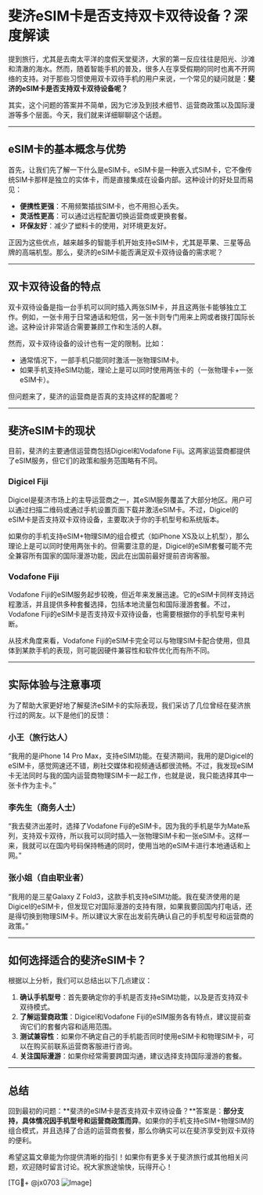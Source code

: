 # 斐济eSIM卡是否支持双卡双待设备？深度解读

提到旅行，尤其是去南太平洋的度假天堂斐济，大家的第一反应往往是阳光、沙滩和清澈的海水。然而，随着智能手机的普及，很多人在享受假期的同时也离不开网络的支持。对于那些习惯使用双卡双待手机的用户来说，一个常见的疑问就是：**斐济的eSIM卡是否支持双卡双待设备呢？**

其实，这个问题的答案并不简单，因为它涉及到技术细节、运营商政策以及国际漫游等多个层面。今天，我们就来详细聊聊这个话题。

---

## eSIM卡的基本概念与优势

首先，让我们先了解一下什么是eSIM卡。eSIM卡是一种嵌入式SIM卡，它不像传统SIM卡那样是独立的实体卡，而是直接集成在设备内部。这种设计的好处显而易见：

- **便携性更强**：不用频繁插拔SIM卡，也不用担心丢失。
- **灵活性更高**：可以通过远程配置切换运营商或更换套餐。
- **环保友好**：减少了塑料卡的使用，对环境更友好。

正因为这些优点，越来越多的智能手机开始支持eSIM卡，尤其是苹果、三星等品牌的高端机型。那么，斐济的eSIM卡能否满足双卡双待设备的需求呢？

---

## 双卡双待设备的特点

双卡双待设备是指一台手机可以同时插入两张SIM卡，并且这两张卡能够独立工作。例如，一张卡用于日常通话和短信，另一张卡则专门用来上网或者拨打国际长途。这种设计非常适合需要兼顾工作和生活的人群。

然而，双卡双待设备的设计也有一定的限制。比如：

- 通常情况下，一部手机只能同时激活一张物理SIM卡。
- 如果手机支持eSIM功能，理论上是可以同时使用两张卡的（一张物理卡+一张eSIM卡）。
  
但问题来了，斐济的运营商是否真的支持这样的配置呢？

---

## 斐济eSIM卡的现状

目前，斐济的主要通信运营商包括Digicel和Vodafone Fiji。这两家运营商都提供了eSIM服务，但它们的政策和服务范围略有不同。

### Digicel Fiji
Digicel是斐济市场上的主导运营商之一，其eSIM服务覆盖了大部分地区。用户可以通过扫描二维码或通过手机设置页面下载并激活eSIM卡。不过，Digicel的eSIM卡是否支持双卡双待设备，主要取决于你的手机型号和系统版本。

如果你的手机支持eSIM+物理SIM的组合模式（如iPhone XS及以上机型），那么理论上是可以同时使用两张卡的。但需要注意的是，Digicel的eSIM套餐可能不完全兼容所有国家的国际漫游功能，因此在出国前最好提前咨询客服。

### Vodafone Fiji
Vodafone Fiji的eSIM服务起步较晚，但近年来发展迅速。它的eSIM卡同样支持远程激活，并且提供多种套餐选择，包括本地流量包和国际漫游套餐。不过，Vodafone Fiji的eSIM卡是否支持双卡双待设备，也需要根据你的手机型号来判断。

从技术角度来看，Vodafone Fiji的eSIM卡完全可以与物理SIM卡配合使用，但具体到某款手机的表现，则可能因硬件兼容性和软件优化而有所不同。

---

## 实际体验与注意事项

为了帮助大家更好地了解斐济eSIM卡的实际表现，我们采访了几位曾经在斐济旅行过的网友。以下是他们的反馈：

### 小王（旅行达人）
“我用的是iPhone 14 Pro Max，支持eSIM功能。在斐济期间，我用的是Digicel的eSIM卡，感觉网速还不错，刷社交媒体和视频通话都很流畅。不过，我发现eSIM卡无法同时与我的国内运营商物理SIM卡一起工作，也就是说，我只能选择其中一张卡作为主卡。”

### 李先生（商务人士）
“我去斐济出差时，选择了Vodafone Fiji的eSIM卡。因为我的手机是华为Mate系列，支持双卡双待，所以我可以同时插入一张物理SIM卡和一张eSIM卡。这样一来，我就可以在国内号码保持畅通的同时，使用当地的eSIM卡进行本地通话和上网。”

### 张小姐（自由职业者）
“我用的是三星Galaxy Z Fold3，这款手机支持eSIM功能。我在斐济使用的是Digicel的eSIM卡，但发现它对国际漫游的支持有限，如果我要回国内打电话，还是得切换到物理SIM卡。所以建议大家在出发前先确认自己的手机型号和运营商的政策。”

---

## 如何选择适合的斐济eSIM卡？

根据以上分析，我们可以总结出以下几点建议：

1. **确认手机型号**：首先要确定你的手机是否支持eSIM功能，以及是否支持双卡双待模式。
2. **了解运营商政策**：Digicel和Vodafone Fiji的eSIM服务各有特点，建议提前查询它们的套餐内容和适用范围。
3. **测试兼容性**：如果你不确定自己的手机能否同时使用eSIM卡和物理SIM卡，可以在购买前联系运营商客服进行咨询。
4. **关注国际漫游**：如果你经常需要跨国沟通，建议选择支持国际漫游的套餐。

---

## 总结

回到最初的问题：**斐济的eSIM卡是否支持双卡双待设备？**答案是：**部分支持，具体情况因手机型号和运营商政策而异**。如果你的手机支持eSIM+物理SIM的组合模式，并且选择了合适的运营商套餐，那么你确实可以在斐济享受到双卡双待的便利。

希望这篇文章能为你提供清晰的指引！如果你有更多关于斐济旅行或其他相关问题，欢迎随时留言讨论。祝大家旅途愉快，玩得开心！

[TG💪+ @jx0703 ![Image](https://github.com/user-attachments/assets/dbca1d08-cadb-493c-b0ec-ad6f7a83f270)]